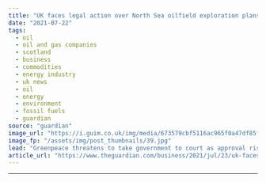 ```yaml
---
title: "UK faces legal action over North Sea oilfield exploration plans"
date: "2021-07-22"
tags: 
  - oil
  - oil and gas companies
  - scotland
  - business
  - commodities
  - energy industry
  - uk news
  - oil
  - energy
  - environment
  - fossil fuels
  - guardian
source: "guardian"
image_url: "https://i.guim.co.uk/img/media/673579cbf5116ac965f0a47df85fd864729414fe/0_191_3500_2101/master/3500.jpg?width=460&quality=85&auto=format&fit=max&s=2a3c223a3f0d70e3400826f97fbc7fca"
image_fp: "/assets/img/post_thumbnails/39.jpg"
lead: "Greenpeace threatens to take government to court as approval risk undermining climate targetsThe government faces the threat of legal action over plans to allow exploration at the Cambo oilfield near Shetland after promising to put an end to new oil ..."
article_url: "https://www.theguardian.com/business/2021/jul/23/uk-faces-legal-action-over-north-sea-cambo-oilfield-exploration-plans"
---
```


---
